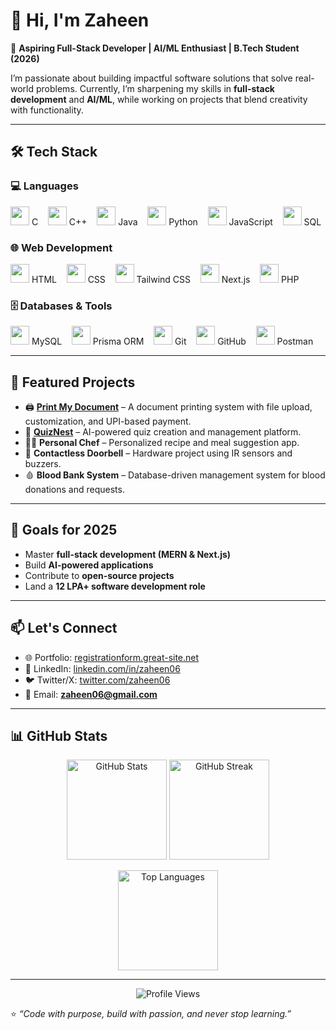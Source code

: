 # 👋 Hi, I'm Zaheen  

🚀 **Aspiring Full-Stack Developer | AI/ML Enthusiast | B.Tech Student (2026)**  

I’m passionate about building impactful software solutions that solve real-world problems. Currently, I’m sharpening my skills in **full-stack development** and **AI/ML**, while working on projects that blend creativity with functionality.  

---

## 🛠️ Tech Stack  

### 💻 Languages  
<p>
  <img src="https://skillicons.dev/icons?i=c" width="30" /> C &nbsp;&nbsp;
  <img src="https://skillicons.dev/icons?i=cpp" width="30" /> C++ &nbsp;&nbsp;
  <img src="https://skillicons.dev/icons?i=java" width="30" /> Java &nbsp;&nbsp;
  <img src="https://skillicons.dev/icons?i=python" width="30" /> Python &nbsp;&nbsp;
  <img src="https://skillicons.dev/icons?i=javascript" width="30" /> JavaScript &nbsp;&nbsp;
  <img src="https://skillicons.dev/icons?i=postgres" width="30" /> SQL  
</p>

### 🌐 Web Development  
<p>
  <img src="https://skillicons.dev/icons?i=html" width="30" /> HTML &nbsp;&nbsp;
  <img src="https://skillicons.dev/icons?i=css" width="30" /> CSS &nbsp;&nbsp;
  <img src="https://skillicons.dev/icons?i=tailwind" width="30" /> Tailwind CSS &nbsp;&nbsp;
  <img src="https://skillicons.dev/icons?i=nextjs" width="30" /> Next.js &nbsp;&nbsp;
  <img src="https://skillicons.dev/icons?i=php" width="30" /> PHP  
</p>

### 🗄️ Databases & Tools  
<p>
  <img src="https://skillicons.dev/icons?i=mysql" width="30" /> MySQL &nbsp;&nbsp;
  <img src="https://skillicons.dev/icons?i=prisma" width="30" /> Prisma ORM &nbsp;&nbsp;
  <img src="https://skillicons.dev/icons?i=git" width="30" /> Git &nbsp;&nbsp;
  <img src="https://skillicons.dev/icons?i=github" width="30" /> GitHub &nbsp;&nbsp;
  <img src="https://skillicons.dev/icons?i=postman" width="30" /> Postman  
</p>

---

## 📌 Featured Projects  

- 🖨️ **[Print My Document](https://github.com/zaheen06/print-my-document)** – A document printing system with file upload, customization, and UPI-based payment.  
- 📝 **[QuizNest](https://github.com/zaheen06/quiznest)** – AI-powered quiz creation and management platform.  
- 🧑‍🍳 **Personal Chef** – Personalized recipe and meal suggestion app.  
- 🔔 **Contactless Doorbell** – Hardware project using IR sensors and buzzers.  
- 🩸 **Blood Bank System** – Database-driven management system for blood donations and requests.  

---

## 🎯 Goals for 2025  
- Master **full-stack development (MERN & Next.js)**  
- Build **AI-powered applications**  
- Contribute to **open-source projects**  
- Land a **12 LPA+ software development role**  

---

## 📫 Let's Connect  
- 🌐 Portfolio: [registrationform.great-site.net](http://registrationform.great-site.net)  
- 💼 LinkedIn: [linkedin.com/in/zaheen06](https://linkedin.com/in/zaheen06)  
- 🐦 Twitter/X: [twitter.com/zaheen06](https://twitter.com/zaheen06)  
- 📧 Email: **zaheen06@gmail.com**  

---

## 📊 GitHub Stats  

<p align="center">
  <img src="https://github-readme-stats.vercel.app/api?username=zaheen06&show_icons=true&theme=tokyonight" alt="GitHub Stats" height="160" />
  <img src="https://github-readme-streak-stats.herokuapp.com/?user=zaheen06&theme=tokyonight" alt="GitHub Streak" height="160" />
</p>

<p align="center">
  <img src="https://github-readme-stats.vercel.app/api/top-langs/?username=zaheen06&layout=compact&theme=tokyonight" alt="Top Languages" height="160" />
</p>

---

<p align="center">
  <img src="https://komarev.com/ghpvc/?username=zaheen06&label=Profile%20Views&color=0e75b6&style=flat" alt="Profile Views" />
</p>

⭐️ _“Code with purpose, build with passion, and never stop learning.”_
